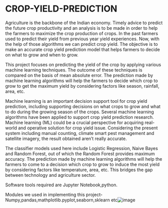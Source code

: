 # CROP-YIELD-PREDICTION
Agriculture is the backbone of the Indian economy.  Timely advice to predict the future crop productivity and an analysis is to be made in order to help the farmers to maximize the crop production of crops. In the past farmers used to predict their yield from previous year yield experiences. Now, with the help of those algorithms we can predict crop yield. The objective is to make an accurate crop yield prediction model that helps farmers to decide on what to grow and when to grow.

This project focuses on predicting the yield of the crop by applying various machine learning techniques. The outcome of these techniques is compared on the basis of mean absolute error. The prediction made by machine learning algorithms will help the farmers to decide which crop to grow to get the maximum yield by considering factors like season, rainfall, area, etc.

Machine learning is an important decision support tool for crop yield prediction, including supporting decisions on what crops to grow and what to do during the growing season of the crops. Several machine learning algorithms have been applied to support crop yield prediction research. Machine learning (ML) could be a crucial perspective for acquiring real-world and operative solution for crop yield issue. Considering the present system including manual counting, climate smart pest management and satellite imagery, the result obtained aren’t really accurate. 

The classifier models used here include Logistic Regression, Naive Bayes and Random Forest, out of which the Random Forest provides maximum accuracy. The prediction made by machine learning algorithms will help the farmers to come to a decision which crop to grow to induce the most yield by considering factors like temperature, area, etc. This bridges the gap between technology and agriculture sector.

Software  tools required are Jupyter Notebook,python.

Modules we used in implementing this project-Numpy,pandas,mathplotlib.pyplot,seaborn,sklearn etc![image](https://user-images.githubusercontent.com/88217702/236161843-2279cfc2-76dc-4bf7-ba4b-ea69e89e99e3.png)
